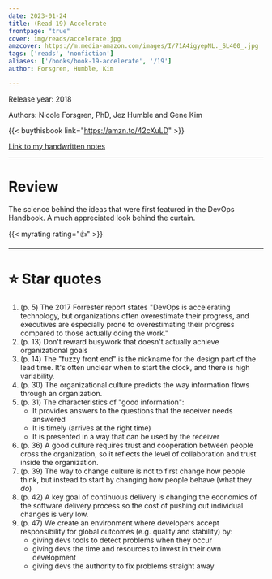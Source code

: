 ```yaml
---
date: 2023-01-24
title: (Read 19) Accelerate
frontpage: "true"
cover: img/reads/accelerate.jpg
amzcover: https://m.media-amazon.com/images/I/71A4igyepNL._SL400_.jpg
tags: ['reads', 'nonfiction']
aliases: ['/books/book-19-accelerate', '/19']
author: Forsgren, Humble, Kim

---
```


Release year: 2018

Authors: Nicole Forsgren, PhD, Jez Humble and Gene Kim

{{< buythisbook link="https://amzn.to/42cXuLD" >}}

[Link to my handwritten notes](https://drive.google.com/file/d/1uHePpvbqRigsCt5kffJ1RGh6rXGVvn91/view?usp=drive_link)

---

# Review

 The science behind the ideas that were first featured in the DevOps
 Handbook. A much appreciated look behind the curtain.

{{< myrating rating="👍" >}}

---

# :star: Star quotes
1. (p. 5) The 2017 Forrester report states "DevOps is accelerating
   technology, but organizations often overestimate their progress, and
   executives are especially prone to overestimating their progress
   compared to those actually doing the work."
1. (p. 13) Don't reward busywork that doesn't actually achieve
   organizational goals
1. (p. 14) The "fuzzy front end" is the nickname for the design part of
   the lead time. It's often unclear when to start the clock, and there
   is high variability.
1. (p. 30) The organizational culture predicts the way information flows
   through an organization.
1. (p. 31) The characteristics of "good information":
    - It provides answers to the questions that the receiver needs
      answered
    - It is timely (arrives at the right time)
    - It is presented in a way that can be used by the receiver
1. (p. 36) A good culture requires trust and cooperation between people
   cross the organization, so it reflects the level of collaboration and
   trust inside the organization.
1. (p. 39) The way to change culture is not to first change how people
   think, but instead to start by changing how people behave (what they
   *do*)
1. (p. 42) A key goal of continuous delivery is changing the economics
   of the software delivery process so the cost of pushing out
   individual changes is very low.
1. (p. 47) We create an environment where developers accept
   responsibility for global outcomes (e.g. quality and stability) by:
    - giving devs tools to detect problems when they occur
    - giving devs the time and resources to invest in their own
      development
    - giving devs the authority to fix problems straight away
